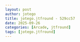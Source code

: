 ```yaml
---
layout: post
author: jotego
title: jotego.jtfround - 529cc57
date: 2025-09-26
categories: [Arcade, jtfround]
tags: [jotego.jtfround]
---
```


